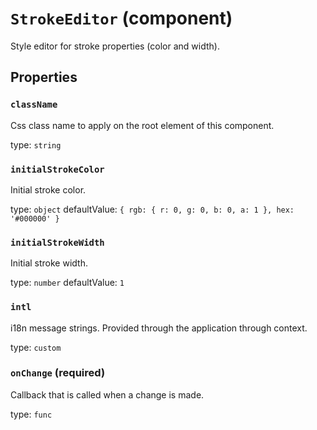 `StrokeEditor` (component)
==========================

Style editor for stroke properties (color and width).

Properties
----------

### `className`

Css class name to apply on the root element of this component.

type: `string`


### `initialStrokeColor`

Initial stroke color.

type: `object`
defaultValue: `{
  rgb: {
    r: 0,
    g: 0,
    b: 0,
    a: 1
  },
  hex: '#000000'
}`


### `initialStrokeWidth`

Initial stroke width.

type: `number`
defaultValue: `1`


### `intl`

i18n message strings. Provided through the application through context.

type: `custom`


### `onChange` (required)

Callback that is called when a change is made.

type: `func`

